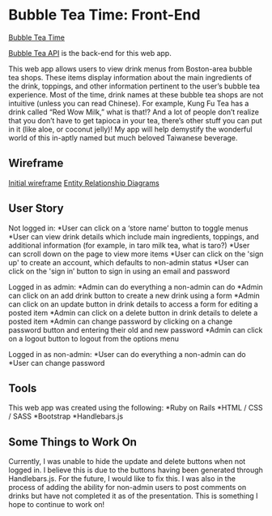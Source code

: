 # Bubble Tea Time:  Front-End

[Bubble Tea Time](http://seatuna.github.io/bubble-tea-time/index.html)

[Bubble Tea API](https://github.com/seatuna/bubble-tea-api) is the back-end for this web app.

This web app allows users to view drink menus from Boston-area bubble tea shops.
These items display information about the main ingredients of the drink,
toppings, and other information pertinent to the user’s bubble tea experience.
Most of the time, drink names at these bubble tea shops are not intuitive
(unless you can read Chinese).  For example, Kung Fu Tea has a drink called
“Red Wow Milk,” what is that!?  And a lot of people don’t realize that you don’t
have to get tapioca in your tea, there’s other stuff you can put in it (like
aloe, or coconut jelly)!  My app will help demystify the wonderful world of this
in-aptly named but much beloved Taiwanese beverage.

## Wireframe

[Initial wireframe](https://drive.google.com/file/d/0B35knKRAJGV0QkVORTZBRy02MXM/view?usp=sharing)
[Entity Relationship Diagrams](https://drive.google.com/file/d/0B35knKRAJGV0eTE4b1F6d0dGdGc/view?usp=sharing)

## User Story

Not logged in:
*User can click on a ‘store name’ button to toggle menus
*User can view drink details which include main ingredients, toppings, and
additional information (for example, in taro milk tea, what is taro?)
*User can scroll down on the page to view more items
*User can click on the 'sign up' to create an account, which defaults to
non-admin status
*User can click on the 'sign in’ button to sign in using an email and password

Logged in as admin:
*Admin can do everything a non-admin can do
*Admin can click on an add drink button to create a new drink using a form
*Admin can click on an update button in drink details to access a form for
editing a posted item
*Admin can click on a delete button in drink details to delete a posted item
*Admin can change password by clicking on a change password button and entering
their old and new password
*Admin can click on a logout button to logout from the options menu

Logged in as non-admin:
*User can do everything a non-admin can do
*User can change password

## Tools

This web app was created using the following:
*Ruby on Rails
*HTML / CSS / SASS
*Bootstrap
*Handlebars.js

## Some Things to Work On
Currently, I was unable to hide the update and delete buttons when not logged
in.  I believe this is due to the buttons having been generated through
Handlebars.js.  For the future, I would like to fix this.  I was also in the
process of adding the ability for non-admin users to post comments on drinks
but have not completed it as of the presentation.  This is something I hope to
continue to work on!
